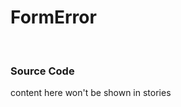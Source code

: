 
# FormError 

<!-- STORY -->

<br/>

### Source Code
<!-- SOURCE -->

<!-- PROPS -->

<!-- STORY HIDE START -->

content here won't be shown in stories

<!-- STORY HIDE END -->

